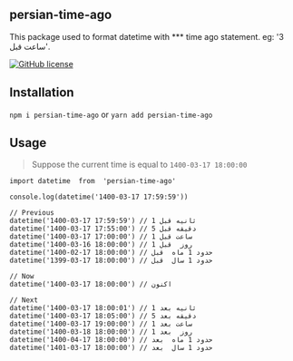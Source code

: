 ## persian-time-ago 
This package used to format datetime with *** time ago statement. eg: '3 ساعت قبل'.

[![GitHub license](https://img.shields.io/badge/license-MIT-blue.svg)](https://github.com/realsaeedhassani/persian-time-ago/blob/main/LICENSE)

## Installation

```npm i persian-time-ago```
or
```yarn add persian-time-ago```

## Usage

> Suppose the current time is equal to `1400-03-17 18:00:00`

```
import datetime  from  'persian-time-ago'

console.log(datetime('1400-03-17 17:59:59'))

// Previous
datetime('1400-03-17 17:59:59') // 1 ثانیه قبل
datetime('1400-03-17 17:55:00') // 5 دقیقه قبل
datetime('1400-03-17 17:00:00') // 1 ساعت قبل
datetime('1400-03-16 18:00:00') // 1 روز  قبل
datetime('1400-02-17 18:00:00') // حدود 1 ماه  قبل
datetime('1399-03-17 18:00:00') // حدود 1 سال  قبل

// Now
datetime('1400-03-17 18:00:00') // اکنون

// Next
datetime('1400-03-17 18:00:01') // 1 ثانیه بعد
datetime('1400-03-17 18:05:00') // 5 دقیقه بعد
datetime('1400-03-17 19:00:00') // 1 ساعت بعد
datetime('1400-03-18 18:00:00') // 1 روز  بعد
datetime('1400-04-17 18:00:00') // حدود 1 ماه  بعد
datetime('1401-03-17 18:00:00') // حدود 1 سال  بعد
```
